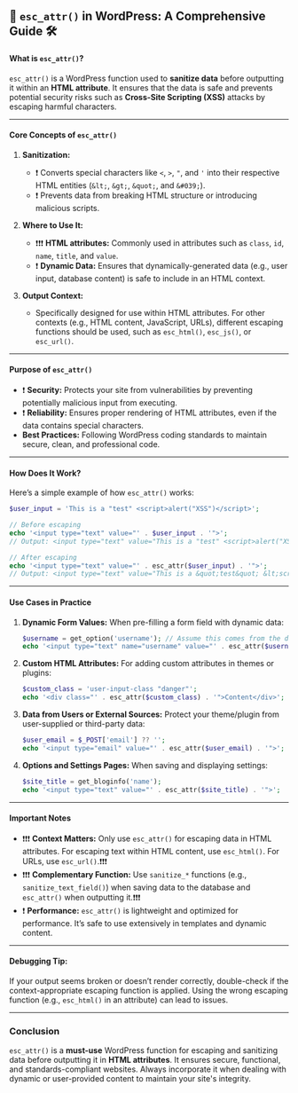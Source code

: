 ## 📌 `esc_attr()` in WordPress: A Comprehensive Guide 🛠️

#### **What is `esc_attr()`?**
`esc_attr()` is a WordPress function used to **sanitize data** before outputting it within an **HTML attribute**. It ensures that the data is safe and prevents potential security risks such as **Cross-Site Scripting (XSS)** attacks by escaping harmful characters.

---

#### **Core Concepts of `esc_attr()`**

1. **Sanitization:**  
   - ❗️ Converts special characters like `<`, `>`, `"`, and `'` into their respective HTML entities (`&lt;`, `&gt;`, `&quot;`, and `&#039;`).  
   - ❗️ Prevents data from breaking HTML structure or introducing malicious scripts.

2. **Where to Use It:**  
   - ❗️❗️❗️ **HTML attributes:** Commonly used in attributes such as `class`, `id`, `name`, `title`, and `value`.  
   - ❗️ **Dynamic Data:** Ensures that dynamically-generated data (e.g., user input, database content) is safe to include in an HTML context.

3. **Output Context:**  
   - Specifically designed for use within HTML attributes. For other contexts (e.g., HTML content, JavaScript, URLs), different escaping functions should be used, such as `esc_html()`, `esc_js()`, or `esc_url()`.

---

#### **Purpose of `esc_attr()`**

- ❗️ **Security:** Protects your site from vulnerabilities by preventing potentially malicious input from executing.
- ❗️ **Reliability:** Ensures proper rendering of HTML attributes, even if the data contains special characters.
- **Best Practices:** Following WordPress coding standards to maintain secure, clean, and professional code.

---

#### **How Does It Work?**
Here’s a simple example of how `esc_attr()` works:

```php
$user_input = 'This is a "test" <script>alert("XSS")</script>';

// Before escaping
echo '<input type="text" value="' . $user_input . '">';
// Output: <input type="text" value="This is a "test" <script>alert("XSS")</script>">

// After escaping
echo '<input type="text" value="' . esc_attr($user_input) . '">';
// Output: <input type="text" value="This is a &quot;test&quot; &lt;script&gt;alert(&quot;XSS&quot;)&lt;/script&gt;">
```

---

#### **Use Cases in Practice**

1. **Dynamic Form Values:**
   When pre-filling a form field with dynamic data:
   ```php
   $username = get_option('username'); // Assume this comes from the database
   echo '<input type="text" name="username" value="' . esc_attr($username) . '">';
   ```

2. **Custom HTML Attributes:**
   For adding custom attributes in themes or plugins:
   ```php
   $custom_class = 'user-input-class "danger"';
   echo '<div class="' . esc_attr($custom_class) . '">Content</div>';
   ```

3. **Data from Users or External Sources:**
   Protect your theme/plugin from user-supplied or third-party data:
   ```php
   $user_email = $_POST['email'] ?? '';
   echo '<input type="email" value="' . esc_attr($user_email) . '">';
   ```

4. **Options and Settings Pages:**
   When saving and displaying settings:
   ```php
   $site_title = get_bloginfo('name');
   echo '<input type="text" value="' . esc_attr($site_title) . '">';
   ```

---

#### **Important Notes**

- ❗️❗️❗️ **Context Matters:** Only use `esc_attr()` for escaping data in HTML attributes. For escaping text within HTML content, use `esc_html()`. For URLs, use `esc_url()`.❗️❗️❗️
- ❗️❗️❗️ **Complementary Function:** Use `sanitize_*` functions (e.g., `sanitize_text_field()`) when saving data to the database and `esc_attr()` when outputting it.❗️❗️❗️
- ❗️ **Performance:** `esc_attr()` is lightweight and optimized for performance. It’s safe to use extensively in templates and dynamic content.

---

#### **Debugging Tip:**
If your output seems broken or doesn’t render correctly, double-check if the context-appropriate escaping function is applied. Using the wrong escaping function (e.g., `esc_html()` in an attribute) can lead to issues.

---

### **Conclusion**
`esc_attr()` is a **must-use** WordPress function for escaping and sanitizing data before outputting it in **HTML attributes**. It ensures secure, functional, and standards-compliant websites. Always incorporate it when dealing with dynamic or user-provided content to maintain your site's integrity.